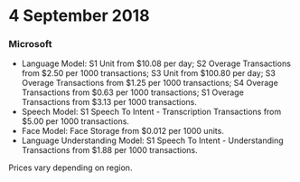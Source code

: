# 4 September 2018

### Microsoft

- Language Model: S1 Unit from $10.08 per day; S2 Overage Transactions from $2.50 per 1000 transactions; S3 Unit from $100.80 per day; S3 Overage Transactions from $1.25 per 1000 transactions; S4 Overage Transactions from $0.63 per 1000 transactions; S1 Overage Transactions from $3.13 per 1000 transactions.
- Speech Model: S1 Speech To Intent - Transcription Transactions from $5.00 per 1000 transactions.
- Face Model: Face Storage from $0.012 per 1000 units.
- Language Understanding Model: S1 Speech To Intent - Understanding Transactions from $1.88 per 1000 transactions.

Prices vary depending on region.